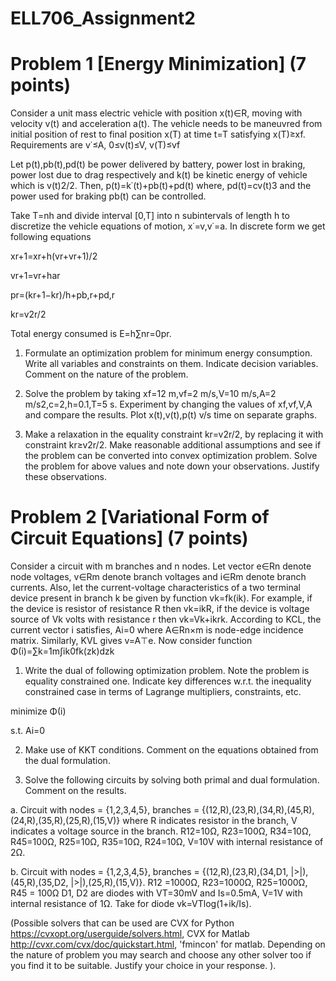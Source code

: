# ELL706_Assignment2

# Problem 1 [Energy Minimization] (7 points)

Consider a unit mass electric vehicle with position x(t)∈R, moving with velocity v(t) and acceleration a(t). The vehicle needs to be maneuvred from initial position of rest to final position x(T) at time t=T satisfying  x(T)≥xf. Requirements are v˙≤A, 0≤v(t)≤V, v(T)≤vf

Let p(t),pb(t),pd(t) be power delivered by battery, power lost in braking, power lost due to drag respectively and k(t) be kinetic energy of vehicle which is v(t)2/2. Then,
p(t)=k˙(t)+pb(t)+pd(t)
where, pd(t)=cv(t)3 and the power used for braking pb(t) can be controlled. 

Take T=nh and divide interval [0,T] into n subintervals of length h to discretize the vehicle equations of motion,
x˙=v,v˙=a.
In discrete form we get following equations 

xr+1=xr+h(vr+vr+1)/2

vr+1=vr+har

pr=(kr+1−kr)/h+pb,r+pd,r

kr=v2r/2

Total energy consumed is E=h∑nr=0pr.

1. Formulate an optimization problem for minimum energy consumption. Write all variables and constraints on them. Indicate decision variables. Comment on the nature of the problem. 

2. Solve the problem by taking xf=12 m,vf=2 m/s,V=10 m/s,A=2 m/s2,c=2,h=0.1,T=5 s. Experiment by changing the values of xf,vf,V,A and compare the results. Plot x(t),v(t),p(t) v/s time on separate graphs.

3. Make a relaxation in the equality constraint kr=v2r/2, by replacing it with constraint kr≥v2r/2. Make reasonable additional assumptions and see if the problem can be converted into convex optimization problem. Solve the problem for above values and note down your observations. Justify these observations.


# Problem 2 [Variational Form of Circuit Equations] (7 points)

Consider a circuit with m branches and n nodes. Let vector e∈Rn denote node voltages, v∈Rm denote branch voltages and i∈Rm denote branch currents.  Also, let the current-voltage characteristics of a two terminal device present in branch k be given by function vk=fk(ik). For example, if the device is resistor of resistance R then vk=ikR, if the device is voltage source of Vk volts with resistance r then vk=Vk+ikrk. According to KCL, the current vector i satisfies, Ai=0 where A∈Rn×m is node-edge incidence matrix. Similarly, KVL gives v=A⊤e. Now consider function
Φ(i)=∑k=1m∫ik0fk(zk)dzk

1. Write the dual of following optimization problem. Note the problem is equality constrained one. Indicate key differences w.r.t. the inequality constrained case in terms of Lagrange multipliers, constraints, etc.

minimize Φ(i)

s.t. Ai=0

2. Make use of KKT conditions. Comment on the equations obtained from the dual formulation. 

3. Solve the following circuits by solving both primal and dual formulation. Comment on the results.

a. Circuit with nodes = {1,2,3,4,5}, branches = {(12,R),(23,R),(34,R),(45,R),(24,R),(35,R),(25,R),(15,V)} where R indicates resistor in the branch, V indicates a voltage source in the branch.  R12=10Ω, R23=100Ω, R34=10Ω, R45=100Ω, R25=10Ω, R35=10Ω, R24=10Ω, V=10V with internal resistance of 2Ω.

b. Circuit with nodes = {1,2,3,4,5}, branches = {(12,R),(23,R),(34,D1, |>|),(45,R),(35,D2, |>|),(25,R),(15,V)}. R12 =1000Ω, R23=1000Ω, R25=1000Ω, R45 = 100Ω D1, D2 are diodes with VT=30mV and Is=0.5mA, V=1V with internal resistance of 1Ω. Take for diode vk=VTlog(1+ik/Is).



(Possible solvers that can be used are CVX for Python https://cvxopt.org/userguide/solvers.html, CVX for Matlab http://cvxr.com/cvx/doc/quickstart.html, 'fmincon' for matlab. Depending on the nature of problem you may search and choose any other solver too if you find it to be suitable. Justify your choice in your response. ).
